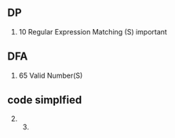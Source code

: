 ## DP
1. 10 Regular Expression Matching (S) important


## DFA
1. 65 Valid Number(S)

##  code simplfied
2. 3.
